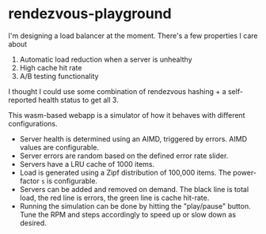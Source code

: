 # rendezvous-playground

I'm designing a load balancer at the moment. There's a few properties I care about
1. Automatic load reduction when a server is unhealthy
2. High cache hit rate
3. A/B testing functionality

I thought I could use some combination of rendezvous hashing + a self-reported health status
to get all 3.

This wasm-based webapp is a simulator of how it behaves with different configurations.

* Server health is determined using an AIMD, triggered by errors. AIMD values are configurable.
* Server errors are random based on the defined error rate slider.
* Servers have a LRU cache of 1000 items.
* Load is generated using a Zipf distribution of 100,000 items. The power-factor `s` is configurable.
* Servers can be added and removed on demand. The black line is total load, the red line is errors, the green line is cache hit-rate.
* Running the simulation can be done by hitting the "play/pause" button. Tune the RPM and steps accordingly to speed up or slow down as desired.
